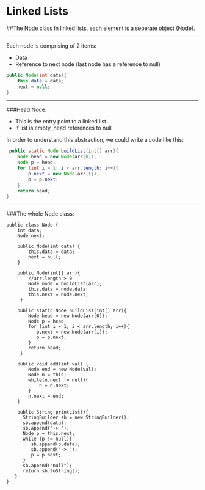 Linked Lists
=============
##The Node class
In linked lists, each element is a seperate object (Node).   

---
Each node is comprising of 2 items:
* Data
* Reference to next node (last node has a reference to null)
```java
public Node(int data){
    this.data = data;
    next = null;
}
```
---

###Head Node:
* This is the entry point to a linked list.
* If list is empty, head references to null

In order to understand this abstraction, we could write a code like this:
```java
 public static Node buildList(int[] arr){
    Node head = new Node(arr[0]);
    Node p = head;
    for (int i = 1; i < arr.length; i++){
        p.next = new Node(arr[i]);
        p = p.next;
    }
    return head;
}
```

---
###The whole Node class:

```
public class Node {
    int data;
    Node next;
    
    public Node(int data) {
        this.data = data;
        next = null;
    }
    
    public Node(int[] arr){
        //arr.length > 0
        Node node = buildList(arr);
        this.data = node.data;
        this.next = node.next;
     }
    
    public static Node buildList(int[] arr){
        Node head = new Node(arr[0]);
        Node p = head;
        for (int i = 1; i < arr.length; i++){
           p.next = new Node(arr[i]);
           p = p.next;
        }
        return head;
     }

    public void add(int val) {
        Node end = new Node(val);
        Node n = this;
        while(n.next != null){
            n = n.next;
        }
        n.next = end;
    }
    
    public String printList(){
      StringBuilder sb = new StringBuilder();
      sb.append(data);
      sb.append("-> ");
      Node p = this.next;
      while (p != null){
         sb.append(p.data);
         sb.append("-> ");
         p = p.next;
      }
      sb.append("null");
      return sb.toString();
   }
}
```